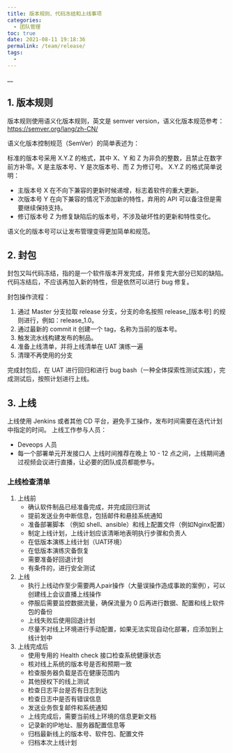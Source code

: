 ```yaml
---
title: 版本规则、代码冻结和上线事项
categories: 
  - 团队管理
toc: true
date: 2021-08-11 19:18:36
permalink: /team/release/
tags: 
  - 
---
```

__
## 1. 版本规则

版本规则使用语义化版本规则，英文是 semver version，语义化版本规范参考：https://semver.org/lang/zh-CN/

语义化版本控制规范（SemVer）的简单表述为：

标准的版本号采用 X.Y.Z 的格式，其中 X、Y 和 Z 为非负的整数，且禁止在数字前方补零。X 是主版本号、Y 是次版本号、而 Z 为修订号。
X.Y.Z 的格式简单说明：
- 主版本号 X 在不向下兼容的更新时候递增，标志着软件的重大更新。
- 次版本号 Y 在向下兼容的情况下添加新的特性，弃用的 API 可以备注但是需要继续保持支持。
- 修订版本号 Z 为修复缺陷后的版本号，不涉及破坏性的更新和特性变化。

语义化的版本号可以让发布管理变得更加简单和规范。

## 2. 封包

封包又叫代码冻结，指的是一个软件版本开发完成，并修复完大部分已知的缺陷。代码冻结后，不应该再加入新的特性，但是依然可以进行 bug 修复。

封包操作流程：

1. 通过 Master 分支拉取 release 分支，分支的命名按照 release_[版本号] 的规则进行，例如：release_1.0。
2. 通过最新的 commit it 创建一个 tag，名称为当前的版本号。
3. 触发流水线构建发布的制品。
4. 准备上线清单，并将上线清单在 UAT 演练一遍
5. 清理不再使用的分支

完成封包后，在 UAT 进行回归和进行 bug bash（一种全体探索性测试实践），完成测试后，按照计划进行上线。



## 3. 上线

上线使用 Jenkins 或者其他 CD 平台，避免手工操作，发布时间需要在迭代计划中指定的时间。
上线工作参与人员：
- Deveops 人员
- 每一个部署单元开发接口人
上线时间推荐在晚上 10 - 12 点之间，上线期间通过视频会议进行直播，让必要的团队成员都能参与。

### 上线检查清单

1. 上线前
   - 确认软件制品已经准备完成，并完成回归测试
   - 提前发送业务中断信息，包括邮件和悬挂系统通知
   - 准备部署脚本 （例如 shell、ansible）和线上配置文件（例如Nginx配置）
   - 制定上线计划，上线计划应该清晰地表明执行步骤和负责人
   - 在低版本演练上线计划（UAT环境）
   - 在低版本演练灾备恢复
   - 需要准备好回退计划
   - 有条件的，进行安全测试
2. 上线
   - 执行上线动作至少需要两人pair操作（大量误操作造成事故的案例），可以创建线上会议直播上线操作
   - 停服后需要监控数据流量，确保流量为 0 后再进行数据、配置和线上软件包的备份
   - 上线失败后使用回退计划
   - 尽量不对线上环境进行手动配置，如果无法实现自动化部署，应添加到上线计划中
3. 上线完成后
   - 使用专用的 Health check 接口检查系统健康状态
   - 核对线上系统的版本号是否和预期一致
   - 检查服务器负载是否在健康范围内
   - 其他授权下的线上测试
   - 检查日志平台是否有日志到达
   - 检查日志中是否有错误信息
   - 发送业务恢复邮件和系统通知
   - 上线完成后，需要当前线上环境的信息更新文档
   - 记录新的IP地址、服务器配置信息等
   - 归档最新线上的版本号、软件包、配置文件
   - 归档本次上线计划
